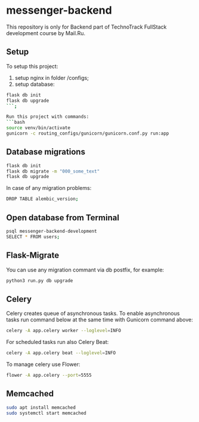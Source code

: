 # messenger-backend
This repository is only for Backend part of TechnoTrack FullStack development course by Mail.Ru.

## Setup
To setup this project:
1) setup nginx in folder /configs;
2) setup database:
```bash
flask db init
flask db upgrade
```;

Run this project with commands:
```bash
source venv/bin/activate
gunicorn -c routing_configs/gunicorn/gunicorn.conf.py run:app
```

## Database migrations
```bash
flask db init
flask db migrate -m "000_some_text"
flask db upgrade
```

In case of any migration problems:
```bash
DROP TABLE alembic_version;
```

## Open database from Terminal
```bash
psql messenger-backend-development
SELECT * FROM users;
```

## Flask-Migrate
You can use any migration commant via db postfix, for example:
```bash
python3 run.py db upgrade
```

## Celery
Celery creates queue of asynchronous tasks. To enable asynchronous tasks run command below at the same time with Gunicorn command above:
```bash
celery -A app.celery worker --loglevel=INFO
```
For scheduled tasks run also Celery Beat:
```bash
celery -A app.celery beat --loglevel=INFO
```

To manage celery use Flower:
```bash
flower -A app.celery --port=5555
```

## Memcached
```bash
sudo apt install memcached
sudo systemctl start memcached
```